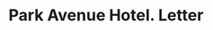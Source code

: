 ---
doi: 10.7916/D8VT344N
date_other: '1910'
date_other_textual: 1910-1919
form: correspondence
genre:
- Letters (correspondence)
name:
- Park Avenue Hotel
object_in_context_url: https://biggert.cul.columbia.edu/items/view/ave_biggert_01091
subject_hierarchical_geographic:
- New York, New York, United States
subject_name:
- Park Avenue Hotel
title: Park Avenue Hotel. Letter
sort_title: Park Avenue Hotel. Letter
call_number: ave_biggert_01091
coordinates:
- 40.71277777777778,-74.00583333333333
pid: ave_biggert_01091
identifiers: ave_biggert_01091
thumbnail: https://derivativo-2.library.columbia.edu/iiif/2/ldpd:344960/full/!256,256/0/native.jpg
permalink: "/biggert/ave_biggert_01091/"
layout: iiif-image-page
---